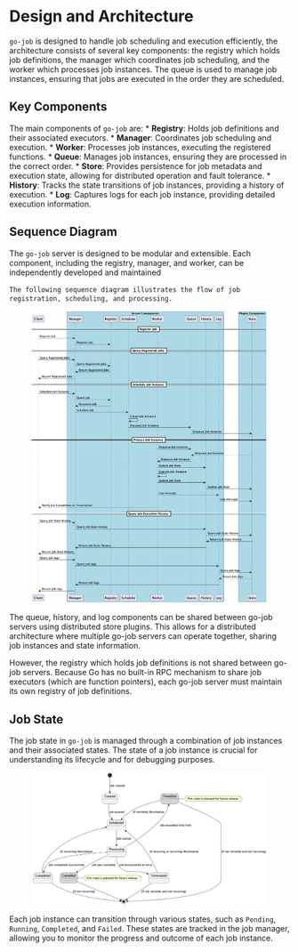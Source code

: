 # Design and Architecture

`go-job` is designed to handle job scheduling and execution efficiently, the architecture consists of several key components: the registry which holds job definitions, the manager which coordinates job scheduling, and the worker which processes job instances. The queue is used to manage job instances, ensuring that jobs are executed in the order they are scheduled.

## Key Components

The main components of `go-job` are: \* **Registry**: Holds job definitions and their associated executors. \* **Manager**: Coordinates job scheduling and execution. \* **Worker**: Processes job instances, executing the registered functions. \* **Queue**: Manages job instances, ensuring they are processed in the correct order. \* **Store**: Provides persistence for job metadata and execution state, allowing for distributed operation and fault tolerance. \* **History**: Tracks the state transitions of job instances, providing a history of execution. \* **Log**: Captures logs for each job instance, providing detailed execution information.

## Sequence Diagram

The `go-job` server is designed to be modular and extensible. Each component, including the registry, manager, and worker, can be independently developed and maintained

    The following sequence diagram illustrates the flow of job registration, scheduling, and processing.

<figure>
<img src="img/job-seqdgm.png" alt="job seqdgm" />
</figure>

The queue, history, and log components can be shared between go-job servers using distributed store plugins. This allows for a distributed architecture where multiple go-job servers can operate together, sharing job instances and state information.

However, the registry which holds job definitions is not shared between go-job servers. Because Go has no built-in RPC mechanism to share job executors (which are function pointers), each go-job server must maintain its own registry of job definitions.

## Job State

The job state in `go-job` is managed through a combination of job instances and their associated states. The state of a job instance is crucial for understanding its lifecycle and for debugging purposes.

<figure>
<img src="img/job-state.png" alt="job state" />
</figure>

Each job instance can transition through various states, such as `Pending`, `Running`, `Completed`, and `Failed`. These states are tracked in the job manager, allowing you to monitor the progress and outcome of each job instance.

